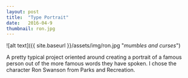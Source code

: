 ```yaml
---
layout: post
title:  "Type Portrait"
date:   2016-04-9
thumbnail: ron.jpg
---
```


![alt text]({{ site.baseurl }}/assets/img/ron.jpg "*mumbles and curses*")

A pretty typical project oriented around creating a portrait of a famous person out of the more famous words they have spoken. I chose the character Ron Swanson from Parks and Recreation.
